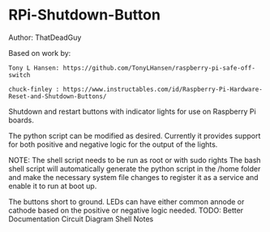 # RPi-Shutdown-Button
Author: ThatDeadGuy

Based on work by:

    Tony L Hansen: https://github.com/TonyLHansen/raspberry-pi-safe-off-switch
    
    chuck-finley : https://www.instructables.com/id/Raspberry-Pi-Hardware-Reset-and-Shutdown-Buttons/



Shutdown and restart buttons with indicator lights for use on Raspberry Pi boards.

The python script can be modified as desired. Currently it provides support for both positive and negative logic for the output of the lights. 

NOTE: The shell script needs to be run as root or with sudo rights
The bash shell script will automatically generate the python script in the /home folder and make the necessary system file changes to register it as a service and enable it to run at boot up.

The buttons short to ground. LEDs can have either common annode or cathode based on the positive or negative logic needed.
TODO:
    Better Documentation 
         Circuit Diagram
         Shell Notes
